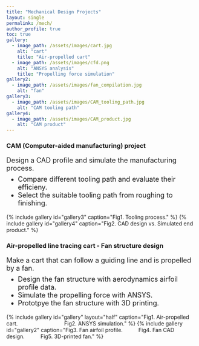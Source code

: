 ```yaml
---
title: "Mechanical Design Projects"
layout: single
permalink: /mech/
author_profile: true
toc: true
gallery:
  - image_path: /assets/images/cart.jpg
    alt: "cart"
    title: "Air-propelled cart"
  - image_path: /assets/images/cfd.png
    alt: "ANSYS analysis"
    title: "Propelling force simulation"
gallery2:
  - image_path: /assets/images/fan_compilation.jpg
    alt: "fan"
gallery3:
  - image_path: /assets/images/CAM_tooling_path.jpg
    alt: "CAM tooling path"
gallery4:
  - image_path: /assets/images/CAM_product.jpg
    alt: "CAM product"
---
```

<style>
.default {
    /* font-weight:700; */
    font-size: 18px;
}
video.displayed {
    display: block;
    margin-left: auto;
    margin-right: auto }
p + ul {
    margin-top: -10px;
}
</style>

### CAM (Computer-aided manufacturing) project
<div class="default">
<p> Design a CAD profile and simulate the manufacturing process.</p>
<ul>
<li>Compare different tooling path and evaluate their efficieny.</li>
<li>Select the suitable tooling path from roughing to finishing.</li>
</ul>
</div>
{% include gallery id="gallery3"  caption="Fig1. Tooling process." %}
{% include gallery id="gallery4"  caption="Fig2. CAD design vs. Simulated end product." %}

### Air-propelled line tracing cart - Fan structure design
<div class="default">
<p> Make a cart that can follow a guiding line and is propelled by a fan.</p>
<ul>
<li>Design the fan structure with aerodynamics airfoil profile data.</li>
<li>Simulate the propelling force with ANSYS.</li>
<li>Prototpye the fan structure with 3D printing.</li>
</ul>
</div>

{% include gallery id="gallery" layout="half" caption="Fig1. Air-propelled cart.&emsp;&emsp;&emsp;&emsp;&emsp;&emsp;&emsp;&emsp;&ensp; Fig2. ANSYS simulation." %}
{% include gallery id="gallery2" caption="Fig3. Fan airfoil profile.&emsp;&emsp;&emsp;Fig4. Fan CAD design.&emsp;&emsp;&emsp;Fig5. 3D-printed fan." %}